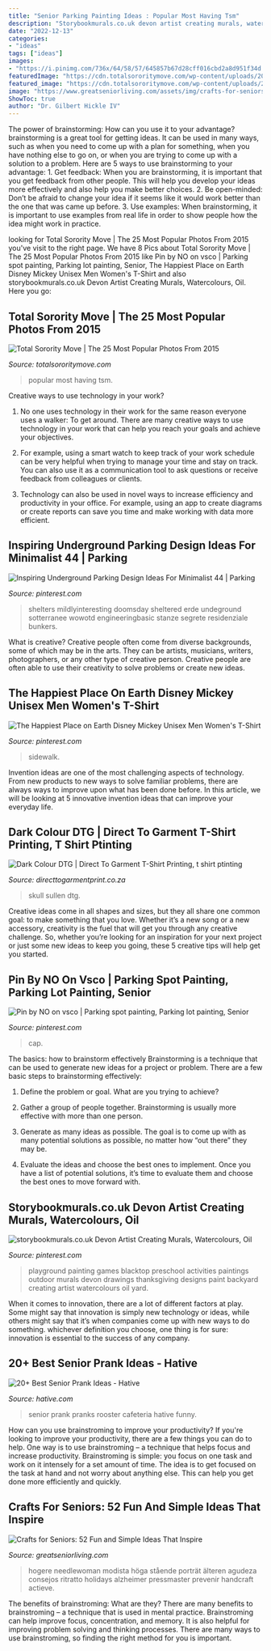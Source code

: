 ```yaml
---
title: "Senior Parking Painting Ideas : Popular Most Having Tsm"
description: "Storybookmurals.co.uk devon artist creating murals, watercolours, oil"
date: "2022-12-13"
categories:
- "ideas"
tags: ["ideas"]
images:
- "https://i.pinimg.com/736x/64/58/57/645857b67d28cff016cbd2a8d951f34d.jpg"
featuredImage: "https://cdn.totalsororitymove.com/wp-content/uploads/2015/12/d94004121e19db221c9fbb1aeb42cd0f.jpg"
featured_image: "https://cdn.totalsororitymove.com/wp-content/uploads/2015/12/d94004121e19db221c9fbb1aeb42cd0f.jpg"
image: "https://www.greatseniorliving.com/assets/img/crafts-for-seniors-@3X.jpg"
ShowToc: true
author: "Dr. Gilbert Hickle IV"
---
```



The power of brainstorming: How can you use it to your advantage?
brainstorming is a great tool for getting ideas. It can be used in many ways, such as when you need to come up with a plan for something, when you have nothing else to go on, or when you are trying to come up with a solution to a problem. Here are 5 ways to use brainstorming to your advantage: 1. Get feedback: When you are brainstorming, it is important that you get feedback from other people. This will help you develop your ideas more effectively and also help you make better choices. 2. Be open-minded: Don’t be afraid to change your idea if it seems like it would work better than the one that was came up before. 3. Use examples: When brainstorming, it is important to use examples from real life in order to show people how the idea might work in practice. 
	

		
looking for Total Sorority Move | The 25 Most Popular Photos From 2015 you've visit to the right page. We have 8 Pics about Total Sorority Move | The 25 Most Popular Photos From 2015 like Pin by NO on vsco | Parking spot painting, Parking lot painting, Senior, The Happiest Place on Earth Disney Mickey Unisex Men Women&#039;s T-Shirt and also storybookmurals.co.uk Devon Artist Creating Murals, Watercolours, Oil. Here you go:
		
    
## Total Sorority Move | The 25 Most Popular Photos From 2015

<img loading=lazy src="https://cdn.totalsororitymove.com/wp-content/uploads/2015/12/d94004121e19db221c9fbb1aeb42cd0f.jpg" onerror="this.onerror=null;this.src='https://tse2.mm.bing.net/th?id=OIP.ViAu7ZXyMcn_kUUgmQ97rQHaLH&amp;pid=15.1';" alt="Total Sorority Move | The 25 Most Popular Photos From 2015">

_Source: totalsororitymove.com_

>popular most having tsm. 

	

Creative ways to use technology in your work?
1. No one uses technology in their work for the same reason everyone uses a walker: To get around. There are many creative ways to use technology in your work that can help you reach your goals and achieve your objectives.
2. For example, using a smart watch to keep track of your work schedule can be very helpful when trying to manage your time and stay on track. You can also use it as a communication tool to ask questions or receive feedback from colleagues or clients.

3. Technology can also be used in novel ways to increase efficiency and productivity in your office. For example, using an app to create diagrams or create reports can save you time and make working with data more efficient.


    
## Inspiring Underground Parking Design Ideas For Minimalist 44 | Parking

<img loading=lazy src="https://i.pinimg.com/736x/64/58/57/645857b67d28cff016cbd2a8d951f34d.jpg" onerror="this.onerror=null;this.src='https://tse1.mm.bing.net/th?id=OIP.mrua6Qk-lVrubjGOYajO_QHaJ3&amp;pid=15.1';" alt="Inspiring Underground Parking Design Ideas For Minimalist 44 | Parking">

_Source: pinterest.com_

>shelters mildlyinteresting doomsday sheltered erde undeground sotterranee wowotd engineeringbasic stanze segrete residenziale bunkers. 

	

What is creative?
Creative people often come from diverse backgrounds, some of which may be in the arts. They can be artists, musicians, writers, photographers, or any other type of creative person. Creative people are often able to use their creativity to solve problems or create new ideas.

    
## The Happiest Place On Earth Disney Mickey Unisex Men Women&#039;s T-Shirt

<img loading=lazy src="https://i.pinimg.com/originals/f5/70/fc/f570fcf55c615ec79a72089c7a0ab8aa.jpg" onerror="this.onerror=null;this.src='https://tse3.mm.bing.net/th?id=OIP.C-zyDxyTPzts_bqm_x80xwHaJ4&amp;pid=15.1';" alt="The Happiest Place on Earth Disney Mickey Unisex Men Women&#039;s T-Shirt">

_Source: pinterest.com_

>sidewalk. 

	

Invention ideas are one of the most challenging aspects of technology. From new products to new ways to solve familiar problems, there are always ways to improve upon what has been done before. In this article, we will be looking at 5 innovative invention ideas that can improve your everyday life.

    
## Dark Colour DTG | Direct To Garment T-Shirt Printing, T Shirt Ptinting

<img loading=lazy src="https://directtogarmentprint.co.za/wp-content/uploads/2017/12/direct-to-garment-51-768x960.jpg" onerror="this.onerror=null;this.src='https://tse2.mm.bing.net/th?id=OIP.5Pf8y-ugcvTWwASmSqWn8QHaJQ&amp;pid=15.1';" alt="Dark Colour DTG | Direct To Garment T-Shirt Printing, t shirt ptinting">

_Source: directtogarmentprint.co.za_

>skull sullen dtg. 

	

Creative ideas come in all shapes and sizes, but they all share one common goal: to make something that you love. Whether it’s a new song or a new accessory, creativity is the fuel that will get you through any creative challenge. So, whether you’re looking for an inspiration for your next project or just some new ideas to keep you going, these 5 creative tips will help get you started.

    
## Pin By NO On Vsco | Parking Spot Painting, Parking Lot Painting, Senior

<img loading=lazy src="https://i.pinimg.com/736x/d0/62/ed/d062ed49f7409182b4e2c6f78ed68ef1.jpg" onerror="this.onerror=null;this.src='https://tse1.mm.bing.net/th?id=OIP.lYJfoqhP69klFA3rOp3zCgHaNL&amp;pid=15.1';" alt="Pin by NO on vsco | Parking spot painting, Parking lot painting, Senior">

_Source: pinterest.com_

>cap. 

	

The basics: how to brainstorm effectively
Brainstorming is a technique that can be used to generate new ideas for a project or problem. There are a few basic steps to brainstorming effectively:
1. Define the problem or goal. What are you trying to achieve?

2. Gather a group of people together. Brainstorming is usually more effective with more than one person.

3. Generate as many ideas as possible. The goal is to come up with as many potential solutions as possible, no matter how “out there” they may be.

4. Evaluate the ideas and choose the best ones to implement. Once you have a list of potential solutions, it’s time to evaluate them and choose the best ones to move forward with.

    
## Storybookmurals.co.uk Devon Artist Creating Murals, Watercolours, Oil

<img loading=lazy src="https://i.pinimg.com/736x/fc/01/af/fc01afe8a87e353409e49f1b15db7821--school-yard-design-playground-markings.jpg" onerror="this.onerror=null;this.src='https://tse4.mm.bing.net/th?id=OIP.fxA9tSUQVU9DtLp-c9iBwQAAAA&amp;pid=15.1';" alt="storybookmurals.co.uk Devon Artist Creating Murals, Watercolours, Oil">

_Source: pinterest.com_

>playground painting games blacktop preschool activities paintings outdoor murals devon drawings thanksgiving designs paint backyard creating artist watercolours oil yard. 

	

When it comes to innovation, there are a lot of different factors at play. Some might say that innovation is simply new technology or ideas, while others might say that it’s when companies come up with new ways to do something. whichever definition you choose, one thing is for sure: innovation is essential to the success of any company.

    
## 20+ Best Senior Prank Ideas - Hative

<img loading=lazy src="https://hative.com/wp-content/uploads/2014/04/senior-prank-ideas/14-rooster-in-the-school-cafeteria.jpg" onerror="this.onerror=null;this.src='https://tse2.mm.bing.net/th?id=OIP.IX590Ib8R8behA5H2PjxnAHaHb&amp;pid=15.1';" alt="20+ Best Senior Prank Ideas - Hative">

_Source: hative.com_

>senior prank pranks rooster cafeteria hative funny. 

	

How can you use brainstroming to improve your productivity?
If you're looking to improve your productivity, there are a few things you can do to help. One way is to use brainstroming – a technique that helps focus and increase productivity. Brainstroming is simple: you focus on one task and work on it intensely for a set amount of time. The idea is to get focused on the task at hand and not worry about anything else. This can help you get done more efficiently and quickly.

    
## Crafts For Seniors: 52 Fun And Simple Ideas That Inspire

<img loading=lazy src="https://www.greatseniorliving.com/assets/img/crafts-for-seniors-@3X.jpg" onerror="this.onerror=null;this.src='https://tse4.mm.bing.net/th?id=OIP.fcFSdaZb-PpBmWibl0ROPgHaDt&amp;pid=15.1';" alt="Crafts for Seniors: 52 Fun and Simple Ideas That Inspire">

_Source: greatseniorliving.com_

>hogere needlewoman modista höga stående porträt älteren agudeza consejos ritratto holidays alzheimer pressmaster prevenir handcraft actieve. 

	

The benefits of brainstroming: What are they?
There are many benefits to brainstroming – a technique that is used in mental practice. Brainstroming can help improve focus, concentration, and memory. It is also helpful for improving problem solving and thinking processes. There are many ways to use brainstroming, so finding the right method for you is important.

